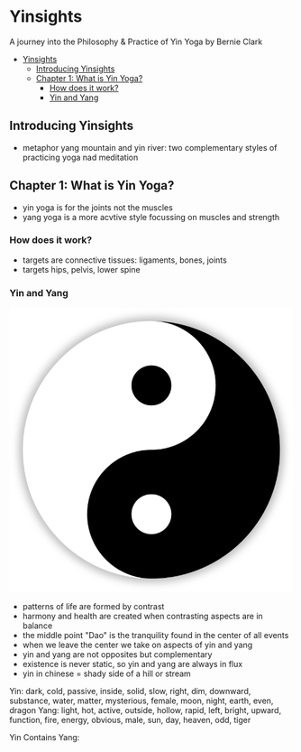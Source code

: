 # Yinsights

A journey into the Philosophy & Practice of Yin Yoga by Bernie Clark

- [Yinsights](#yinsights)
  - [Introducing Yinsights](#introducing-yinsights)
  - [Chapter 1: What is Yin Yoga?](#chapter-1-what-is-yin-yoga)
    - [How does it work?](#how-does-it-work)
    - [Yin and Yang](#yin-and-yang)

## Introducing Yinsights

- metaphor yang mountain and yin river: two complementary styles of practicing yoga nad meditation

## Chapter 1: What is Yin Yoga?

- yin yoga is for the joints not the muscles
- yang yoga is a more acvtive style focussing on muscles and strength

### How does it work?

- targets are connective tissues: ligaments, bones, joints
- targets hips, pelvis, lower spine

### Yin and Yang

![Yin and Yang](../src/20221009_yin_and_yang.png)

- patterns of life are formed by contrast
- harmony and health are created when contrasting aspects are in balance
- the middle point "Dao" is the tranquility found in the center of all events
- when we leave the center we take on aspects of yin and yang
- yin and yang are not opposites but complementary
- existence is never static, so yin and yang are always in flux
- yin in chinese = shady side of a hill or stream

Yin: dark, cold, passive, inside, solid, slow, right, dim, downward, substance, water, matter, mysterious, female, moon, night, earth, even, dragon
Yang: light, hot, active, outside, hollow, rapid, left, bright, upward, function, fire, energy, obvious, male, sun, day, heaven, odd, tiger

Yin Contains Yang:

